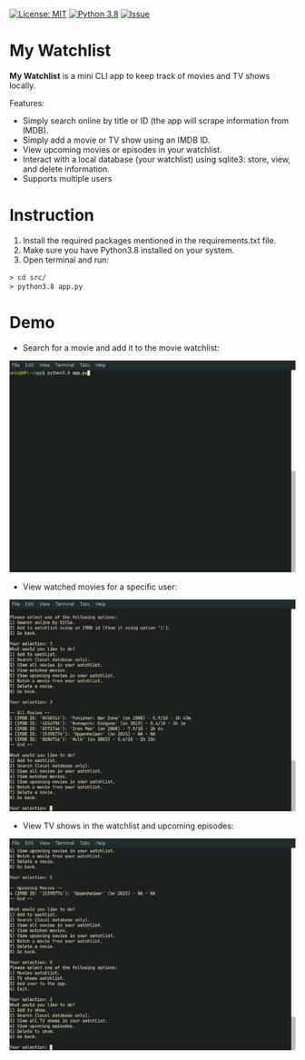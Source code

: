 
[![License: MIT](https://img.shields.io/badge/License-MIT-yellow.svg)](https://opensource.org/licenses/MIT) [![Python 3.8](https://img.shields.io/badge/python-3.8-blue.svg)](https://www.python.org/downloads/release/python-380/) [![Issue](https://img.shields.io/github/issues/pejmanmemar/MyWatchlist.svg)](https://img.shields.io/github/issues/pejmanmemar/MyWatchlist.svg)

# My Watchlist
**My Watchlist** is a mini CLI app to keep track of movies and TV shows locally.

Features:
- Simply search online by title or ID (the app will scrape information from IMDB).
- Simply add a movie or TV show using an IMDB ID.
- View upcoming movies or episodes in your watchlist. 
- Interact with a local database (your watchlist) using sqlite3: store, view, and delete information.
- Supports multiple users

# Instruction
1. Install the required packages mentioned in the requirements.txt file.
2. Make sure you have Python3.8 installed on your system.
3. Open terminal and run:
```
> cd src/
> python3.8 app.py
```
# Demo

- Search for a movie and add it to the movie watchlist:

![screen-gif](./demo/part_1.gif)

- View watched movies for a specific user:

![screen-gif](./demo/part_2.gif)

- View TV shows in the watchlist and upcoming episodes:

![screen-gif](./demo/part_3.gif)
